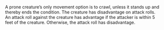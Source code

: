 A prone creature’s only movement option is to crawl, unless it stands up and thereby ends the condition.
The creature has disadvantage on attack rolls.
An attack roll against the creature has advantage if the attacker is within 5 feet of the creature. Otherwise, the attack roll has disadvantage.